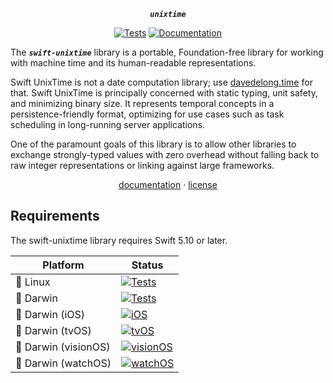 <div align="center">

***`unixtime`***

[![Tests](https://github.com/tayloraswift/swift-unixtime/actions/workflows/Tests.yml/badge.svg)](https://github.com/tayloraswift/swift-unixtime/actions/workflows/Tests.yml)
[![Documentation](https://github.com/tayloraswift/swift-unixtime/actions/workflows/Documentation.yml/badge.svg)](https://github.com/tayloraswift/swift-unixtime/actions/workflows/Documentation.yml)

</div>

The ***`swift-unixtime`*** library is a portable, Foundation-free library for working with machine time and its human-readable representations.

Swift UnixTime is not a date computation library; use [davedelong.time](https://github.com/davedelong/time) for that. Swift UnixTime is principally concerned with static typing, unit safety, and minimizing binary size. It represents temporal concepts in a persistence-friendly format, optimizing for use cases such as task scheduling in long-running server applications.

One of the paramount goals of this library is to allow other libraries to exchange strongly-typed values with zero overhead without falling back to raw integer representations or linking against large frameworks.

<div align="center">

[documentation](https://swiftinit.org/docs/swift-unixtime/unixtime) ·
[license](LICENSE)

</div>


## Requirements

The swift-unixtime library requires Swift 5.10 or later.

| Platform | Status |
| -------- | ------ |
| 🐧 Linux | [![Tests](https://github.com/tayloraswift/swift-unixtime/actions/workflows/Tests.yml/badge.svg)](https://github.com/tayloraswift/swift-unixtime/actions/workflows/Tests.yml) |
| 🍏 Darwin | [![Tests](https://github.com/tayloraswift/swift-unixtime/actions/workflows/Tests.yml/badge.svg)](https://github.com/tayloraswift/swift-unixtime/actions/workflows/Tests.yml) |
| 🍏 Darwin (iOS) | [![iOS](https://github.com/tayloraswift/swift-unixtime/actions/workflows/iOS.yml/badge.svg)](https://github.com/tayloraswift/swift-unixtime/actions/workflows/iOS.yml) |
| 🍏 Darwin (tvOS) | [![tvOS](https://github.com/tayloraswift/swift-unixtime/actions/workflows/tvOS.yml/badge.svg)](https://github.com/tayloraswift/swift-unixtime/actions/workflows/tvOS.yml) |
| 🍏 Darwin (visionOS) | [![visionOS](https://github.com/tayloraswift/swift-unixtime/actions/workflows/visionOS.yml/badge.svg)](https://github.com/tayloraswift/swift-unixtime/actions/workflows/visionOS.yml) |
| 🍏 Darwin (watchOS) | [![watchOS](https://github.com/tayloraswift/swift-unixtime/actions/workflows/watchOS.yml/badge.svg)](https://github.com/tayloraswift/swift-unixtime/actions/workflows/watchOS.yml) |
